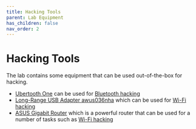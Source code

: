 ```yaml
---
title: Hacking Tools
parent: Lab Equipment
has_children: false
nav_order: 2
---
```


# Hacking Tools

The lab contains some equipment that can be used out-of-the-box for hacking.

- [Ubertooth One](https://github.com/greatscottgadgets/ubertooth/wiki) can be used for [Bluetooth hacking](pages/guides/bluetooth-mitm)
- [Long-Range USB Adapter awus036nha]() which can be used for [Wi-Fi hacking](https://www.youtube.com/watch?v=e2ZzTZoZ4wg)
- [ASUS Gigabit Router](https://www.asus.com/Networking/RT-AC1900P/) which is a powerful router that can be used for a number of tasks such as [Wi-Fi hacking](pages/guides/wifi-mitm.md)
